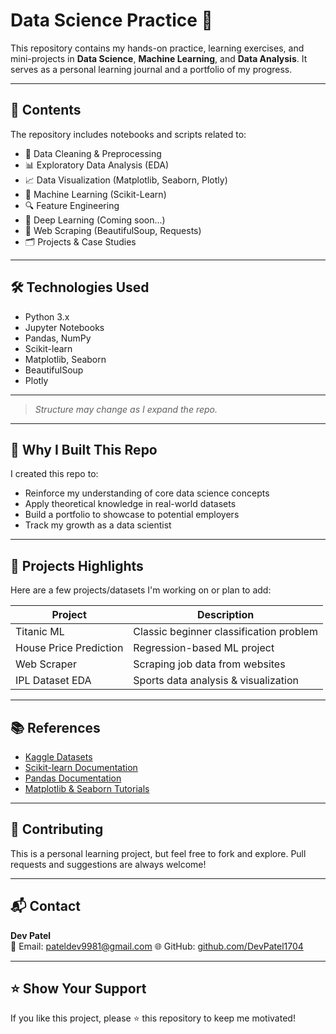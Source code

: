 # Data Science Practice 🚀

This repository contains my hands-on practice, learning exercises, and mini-projects in **Data Science**, **Machine Learning**, and **Data Analysis**. It serves as a personal learning journal and a portfolio of my progress.

---

## 📌 Contents

The repository includes notebooks and scripts related to:

- 🧹 Data Cleaning & Preprocessing
- 📊 Exploratory Data Analysis (EDA)
- 📈 Data Visualization (Matplotlib, Seaborn, Plotly)
- 🤖 Machine Learning (Scikit-Learn)
- 🔍 Feature Engineering
- 🧠 Deep Learning (Coming soon...)
- 📁 Web Scraping (BeautifulSoup, Requests)
- 🗂️ Projects & Case Studies

---

## 🛠️ Technologies Used

- Python 3.x
- Jupyter Notebooks
- Pandas, NumPy
- Scikit-learn
- Matplotlib, Seaborn
- BeautifulSoup
- Plotly

---


> *Structure may change as I expand the repo.*

---

## 🧠 Why I Built This Repo

I created this repo to:
- Reinforce my understanding of core data science concepts
- Apply theoretical knowledge in real-world datasets
- Build a portfolio to showcase to potential employers
- Track my growth as a data scientist

---

## 📌 Projects Highlights

Here are a few projects/datasets I'm working on or plan to add:

| Project | Description |
|--------|-------------|
| Titanic ML | Classic beginner classification problem |
| House Price Prediction | Regression-based ML project |
| Web Scraper | Scraping job data from websites |
| IPL Dataset EDA | Sports data analysis & visualization |

---

## 📚 References

- [Kaggle Datasets](https://www.kaggle.com/datasets)
- [Scikit-learn Documentation](https://scikit-learn.org/stable/)
- [Pandas Documentation](https://pandas.pydata.org/docs/)
- [Matplotlib & Seaborn Tutorials](https://realpython.com/)

---

## 🤝 Contributing

This is a personal learning project, but feel free to fork and explore. Pull requests and suggestions are always welcome!

---

## 📬 Contact

**Dev Patel**  
📧 Email: pateldev9981@gmail.com 
🌐 GitHub: [github.com/DevPatel1704](https://github.com/DevPatel1704)

---

## ⭐️ Show Your Support

If you like this project, please ⭐️ this repository to keep me motivated!




